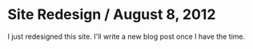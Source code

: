 Site Redesign / August 8, 2012
==============================

I just redesigned this site. I'll write a new blog post once I have the time.
